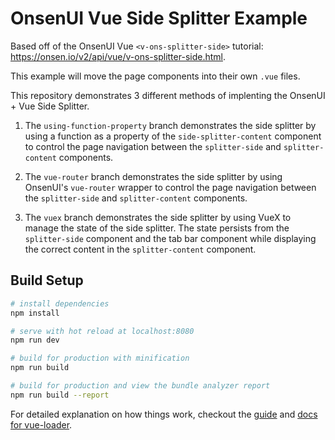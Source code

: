 # OnsenUI Vue Side Splitter Example

Based off of the OnsenUI Vue `<v-ons-splitter-side>` tutorial: https://onsen.io/v2/api/vue/v-ons-splitter-side.html.

This example will move the page components into their own `.vue` files.

This repository demonstrates 3 different methods of implenting the OnsenUI + Vue Side Splitter.

1. The `using-function-property` branch demonstrates the side splitter by using a function as a property of the `side-splitter-content` component to control the page navigation between the `splitter-side` and `splitter-content` components.

2. The `vue-router` branch demonstrates the side splitter by using OnsenUI's `vue-router` wrapper to control the page navigation between the `splitter-side` and `splitter-content` components.

3. The `vuex` branch demonstrates the side splitter by using VueX to manage the state of the side splitter. The state persists from the `splitter-side` component and the tab bar component while displaying the correct content in the `splitter-content` component.

## Build Setup

``` bash
# install dependencies
npm install

# serve with hot reload at localhost:8080
npm run dev

# build for production with minification
npm run build

# build for production and view the bundle analyzer report
npm run build --report
```

For detailed explanation on how things work, checkout the [guide](http://vuejs-templates.github.io/webpack/) and [docs for vue-loader](http://vuejs.github.io/vue-loader).
